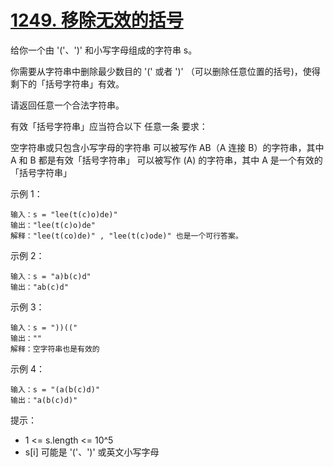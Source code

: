 # [1249. 移除无效的括号](https://leetcode-cn.com/problems/minimum-remove-to-make-valid-parentheses/)
给你一个由 '('、')' 和小写字母组成的字符串 s。

你需要从字符串中删除最少数目的 '(' 或者 ')' （可以删除任意位置的括号)，使得剩下的「括号字符串」有效。

请返回任意一个合法字符串。

有效「括号字符串」应当符合以下 任意一条 要求：

空字符串或只包含小写字母的字符串
可以被写作 AB（A 连接 B）的字符串，其中 A 和 B 都是有效「括号字符串」
可以被写作 (A) 的字符串，其中 A 是一个有效的「括号字符串」
 

示例 1：
```
输入：s = "lee(t(c)o)de)"
输出："lee(t(c)o)de"
解释："lee(t(co)de)" , "lee(t(c)ode)" 也是一个可行答案。
```
示例 2：
```
输入：s = "a)b(c)d"
输出："ab(c)d"
```
示例 3：
```
输入：s = "))(("
输出：""
解释：空字符串也是有效的
```
示例 4：
```
输入：s = "(a(b(c)d)"
输出："a(b(c)d)"
```

提示：

* 1 <= s.length <= 10^5
* s[i] 可能是 '('、')' 或英文小写字母
